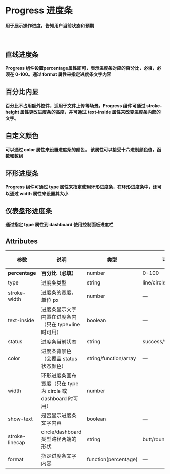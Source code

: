 <script setup>
import demo1 from './demo1.vue';
import demo2 from './demo2.vue';
import demo3 from './demo3.vue';
import demo4 from './demo4.vue';
import demo5 from './demo5.vue';
import preview from '@/components/preview.vue';
</script>

# Progress 进度条

#### 用于展示操作进度，告知用户当前状态和预期

<br/>

## 直线进度条
#### Progress 组件设置percentage属性即可，表示进度条对应的百分比，必填，必须在 0-100。通过 format 属性来指定进度条文字内容
<div class="source">
  <demo1/>
</div>
<preview compName="progress" demoName="demo1"/>


## 百分比内显
#### 百分比不占用额外控件，适用于文件上传等场景。Progress 组件可通过 stroke-height 属性更改进度条的高度，并可通过 text-inside 属性来改变进度条内部的文字。
<div class="source">
  <demo2/>
</div>
<preview compName="progress" demoName="demo2"/>


## 自定义颜色
#### 可以通过 color 属性来设置进度条的颜色。 该属性可以接受十六进制颜色值，函数和数组
<div class="source">
  <demo3/>
</div>
<preview compName="progress" demoName="demo3"/>


## 环形进度条
#### Progress 组件可通过 type 属性来指定使用环形进度条，在环形进度条中，还可以通过 width 属性来设置其大小
<div class="source">
  <demo4/>
</div>
<preview compName="progress" demoName="demo4"/>


## 仪表盘形进度条
#### 通过指定 type 属性到 dashboard 使用控制面板进度栏
<div class="source">
  <demo5/>
</div>
<preview compName="progress" demoName="demo5"/>


## Attributes
| 参数          | 说明            | 类型            | 可选值                 | 默认值   |
|-------------  |---------------- |---------------- |---------------------- |-------- |
| **percentage** | **百分比（必填）**   | number         |     0-100          |     0    |
| type          | 进度条类型            | string         | line/circle/dashboard | line |
| stroke-width  | 进度条的宽度，单位 px  | number          | — | 6 |
| text-inside   | 进度条显示文字内置在进度条内（只在 type=line 时可用） | boolean | — | false |
| status        | 进度条当前状态 | string | success/warning/error | — |
| color         | 进度条背景色（会覆盖 status 状态颜色） | string/function/array | — | '' |
| width         | 环形进度条画布宽度（只在 type 为 circle 或 dashboard 时可用） | number |  | 126 |
| show-text     | 是否显示进度条文字内容   | boolean | — | true |
| stroke-linecap  | circle/dashboard 类型路径两端的形状 | string | butt/round/square | round |
| format          | 指定进度条文字内容     | function(percentage) | — | — |

<br/>